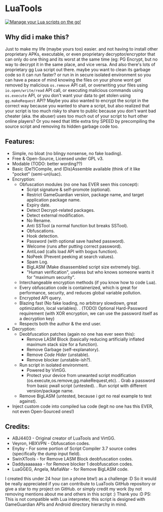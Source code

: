 # LuaTools
[![Manage your Lua scripts on the go!](https://readme-typing-svg.demolab.com?font=Segoe+UI&width=500&pause=1000&color=FFF&vCenter=true&random=true&lines=Manage+your+Lua+scripts+on+the+go!;Comparable+Lua+script+encryptor!;Deobfuscate+Lua+scripts+on+the+go!;It's+Free+%26+Open+source!;Compile+Lua+scripts+with+Lua+itself!+(no+luac);Created+by+@ABJ4403!;This+has+good+script+container!+(sandbox))](https://git.io/typing-svg)

## Why did i make this?
Just to make my life (maybe yours too) easier. and not having to install other proprietary APKs, executable, or even proprietary decryptor/encryptor that can only do one thing and its worst at the same time (eg: PG Encrypt, but no way to decrypt it in the same place, and vice versa. And also there's lots of proprietary gg Lua script out there. maybe you want to clean its garbage code so it can run faster? or run in in secure isolated environment so you can have a peace of mind knowing the files on your phone wont get removed by malicious `os.remove` API call, or overwriting your files using `io.open/write/read` API call, or executing malicious commands using `os.execute` API, or you don't want your data to get stolen using `gg.makeRequest` API? Maybe you also wanted to encrypt the script in the correct way because you wanted to share a script, but also realized that your script is too much risky to share to public because you don't want bad cheater (aka. the abuser) uses too much out of your script to hurt other online players? Or you need that little extra tiny SPEED by precompiling the source script and removing its hidden garbage code too.

## Features:
+ Simple, no bloat (no blingy nonsense, no fake loading).
+ Free & Open-Source, Licensed under GPL v3.
+ Modable (TODO: better wording??)
+ Basic (De?)Compile, and (Dis)Assemble available (think of it like "pocket" (semi-un)luac).
+ Encryption:
	+ Obfuscation modules (no one has EVER seen this concept):
		+ Script signature & self-promote (optional).
		+ Restrict GameGuardian version, package name, and target application package name.
		+ Expiry date.
		+ Detect Decrypt-related packages.
		+ Detect external modification.
		+ No Rename.
		+ Anti SSTool (a normal function but breaks SSTool).
		+ Obfuscations.
		+ Hook detection.
		+ Password (with optional save hashed password).
		+ Welcome (runs after putting correct password).
		+ AntiLoad (calls load API with bogus function).
		+ NoPeek (Prevent peeking at search values).
		+ Spam Log.
		+ BigLASM (Make disassembled script size extremely big).
		+ "Human verification", useless but who knows someone wants it for "maximum security".
	+ Interchangeable encryption methods (if you know how to code Lua).
	+ Every obfuscation code is containerized, which is great for performance, security, and reduces global variable pollution.
	+ Encrypted API query.
	+ Blazing fast (No fake loading, no arbitrary slowdown, great optimization, local variables).
	. (TODO) Optional Hard-Password requirement (with XOR encryption, we can use the password itself as a decryption key)
	+ Respects both the author & the end user.
+ Decryption:
	+ Deobfuscation patches (again no one has ever seen this):
		+ Remove LASM Block (basically reducing artificially inflated maximum stack size for a function).
		+ Remove Garbage (self-explanatory).
		+ Remove _Code Hider_ (unstable).
		+ Remove blocker (unstable-ish?).
	+ Run script in isolated environment.
		+ Powered by VirtGG.
		+ Protect your device from unwanted script modification (os.execute,os.remove,gg.makeRequest,etc).
		. Grab a password from basic pwall script (untested).
		. Run script with different version/package name.
	+ Remove BigLASM (untested, because i got no real example to test against).
+ Inject custom code into compiled lua code (legit no one has this EVER, not even Open-Sourced ones!)

## Credits:
- ABJ4403 - Original creator of LuaTools and VirtGG.
- Veyron, HBXVPN - Obfuscation codes.
- Enyby - For some portion of Script Compiler 3.7 source codes (specifically the dump input field).
- SwinXTools - for Remove LASM Block deobfuscation codes.
- Daddyaaaaaaa - for Remove blocker 1 deobfuscation codes.
- LuaGGEG, Angela, MafiaWar - for Remove BigLASM code.

I created this under 24 hour (on a phone btw!) as a challenge :D So it would be really appreciated if you can contribute to LuaTools GitHub repository or give a star to my project on GitHub. or simply credit my work (by not removing mentions about me and others in this script :) Thank you :D
PS: This is not compatible with Lua interpreter, this script is designed with GameGuardian APIs and Android directory hierarchy in mind.
